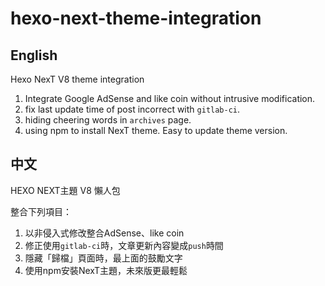 # hexo-next-theme-integration

## English
Hexo NexT V8 theme integration
1. Integrate Google AdSense and like coin without intrusive modification. 
2. fix last update time of post incorrect with `gitlab-ci`.
3. hiding cheering words in `archives` page.
4. using npm to install NexT theme. Easy to update theme version.

## 中文
HEXO NEXT主題 V8 懶人包

整合下列項目：
1. 以非侵入式修改整合AdSense、like coin
2. 修正使用`gitlab-ci`時，文章更新內容變成`push`時間
3. 隱藏「歸檔」頁面時，最上面的鼓勵文字
4. 使用npm安裝NexT主題，未來版更最輕鬆